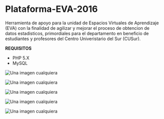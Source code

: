 # Plataforma-EVA-2016

Herramienta de apoyo para la unidad de Espacios Virtuales de Aprendizaje (EVA)
con la finalidad de agilizar y mejorar el proceso de obtencion de datos estadisticos, 
primordiales para el departamento en beneficio de estudiantes y profesores del Centro Univeristario del Sur (CUSur).

**REQUISITOS**
* PHP 5.X 
* MySQL


![Una imagen cualquiera](https://codigoseis.000webhostapp.com/img/App21.jpg "Index")

![Una imagen cualquiera](https://codigoseis.000webhostapp.com/img/App22.jpg "Index")

![Una imagen cualquiera](https://codigoseis.000webhostapp.com/img/App23.jpg "Index")

![Una imagen cualquiera](https://codigoseis.000webhostapp.com/img/App24.jpg "Index")

![Una imagen cualquiera](https://codigoseis.000webhostapp.com/img/App25.jpg "Index")

